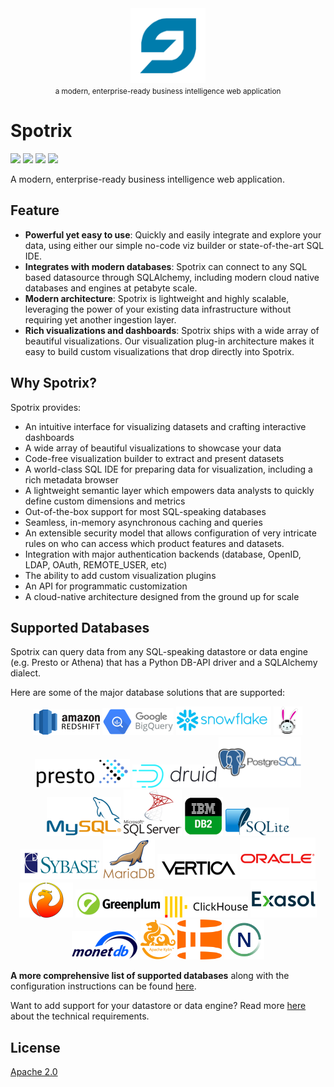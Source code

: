 <div align="center">
  <img src="./spotrix-frontend/images/spotrix-logo.svg" width="120" alt="logo" />
  <br/>
  <small>a modern, enterprise-ready business intelligence web application</small>
</div>

# Spotrix

![](https://img.shields.io/github/repo-size/Spotrix/spotrix)
![](https://img.shields.io/github/license/Spotrix/spotrix)
![](https://img.shields.io/github/v/tag/Spotrix/spotrix)
![](https://img.shields.io/github/followers/Spotrix?style=social)

A modern, enterprise-ready business intelligence web application.

## Feature

- **Powerful yet easy to use**: Quickly and easily integrate and explore your data, using either our simple no-code viz builder or state-of-the-art SQL IDE.
- **Integrates with modern databases**: Spotrix can connect to any SQL based datasource through SQLAlchemy, including modern cloud native databases and engines at petabyte scale.
- **Modern architecture**: Spotrix is lightweight and highly scalable, leveraging the power of your existing data infrastructure without requiring yet another ingestion layer.
- **Rich visualizations and dashboards**: Spotrix ships with a wide array of beautiful visualizations. Our visualization plug-in architecture makes it easy to build custom visualizations that drop directly into Spotrix.

## Why Spotrix?

Spotrix provides:

- An intuitive interface for visualizing datasets and
  crafting interactive dashboards
- A wide array of beautiful visualizations to showcase your data
- Code-free visualization builder to extract and present datasets
- A world-class SQL IDE for preparing data for visualization, including a rich metadata browser
- A lightweight semantic layer which empowers data analysts to quickly define custom dimensions and metrics
- Out-of-the-box support for most SQL-speaking databases
- Seamless, in-memory asynchronous caching and queries
- An extensible security model that allows configuration of very intricate rules
  on who can access which product features and datasets.
- Integration with major
  authentication backends (database, OpenID, LDAP, OAuth, REMOTE_USER, etc)
- The ability to add custom visualization plugins
- An API for programmatic customization
- A cloud-native architecture designed from the ground up for scale

## Supported Databases

Spotrix can query data from any SQL-speaking datastore or data engine (e.g. Presto or Athena) that has a Python DB-API driver and a SQLAlchemy dialect.

Here are some of the major database solutions that are supported:

<div align="center">
  <img src="./spotrix-frontend/images/redshift.png" alt="redshift" border="0" width="106" height="41" />
  <img src="./spotrix-frontend/images/google-biquery.png" alt="google-biquery" border="0" width="114" height="43" />
  <img src="./spotrix-frontend/images/snowflake.png" alt="snowflake" border="0" width="152" height="46" />
  <img src="./spotrix-frontend/images/trino.png" alt="trino" border="0" width="46" height="46" />
  <img src="./spotrix-frontend/images/presto.png" alt="presto" border="0" width="152" height="46" />
  <img src="./spotrix-frontend/images/druid.png" alt="druid" border="0" width="135" height="37" />
  <img src="./spotrix-frontend/images/postgresql.png" alt="postgresql" border="0" width="132" height="81" />
  <img src="./spotrix-frontend/images/mysql.png" alt="mysql" border="0" width="119" height="62" />
  <img src="./spotrix-frontend/images/mssql-server.png" alt="mssql-server" border="0" width="93" height="74" />
  <img src="./spotrix-frontend/images/db2.png" alt="db2" border="0" width="62" height="62" />
  <img src="./spotrix-frontend/images/sqlite.png" alt="sqlite" border="0" width="102" height="45" />
  <img src="./spotrix-frontend/images/sybase.png" alt="sybase" border="0" width="128" height="47" />
  <img src="./spotrix-frontend/images/mariadb.png" alt="mariadb" border="0" width="83" height="63" />
  <img src="./spotrix-frontend/images/vertica.png" alt="vertica" border="0" width="128" height="40" />
  <img src="./spotrix-frontend/images/oracle.png" alt="oracle" border="0" width="121" height="66" />
  <img src="./spotrix-frontend/images/firebird.png" alt="firebird" border="0" width="86" height="56" />
  <img src="./spotrix-frontend/images/greenplum.png" alt="greenplum" border="0" width="140" height="45" />
  <img src="./spotrix-frontend/images/clickhouse.png" alt="clickhouse" border="0" width="133" height="34" />
  <img src="./spotrix-frontend/images/exasol.png" alt="exasol" border="0" width="106" height="59" />
  <img src="./spotrix-frontend/images/monet-db.png" alt="monet-db" border="0" width="106" height="46" />
  <img src="./spotrix-frontend/images/apache-kylin.png" alt="apache-kylin" border="0" width="56" height="64" />
  <img src="./spotrix-frontend/images/hologres.png" alt="hologres" border="0" width="71" height="64" />
  <img src="./spotrix-frontend/images/netezza.png" alt="netezza" border="0" width="64" height="64" />
</div>

**A more comprehensive list of supported databases** along with the configuration instructions can be found
[here](https://guinsoolab.github.io/glab/#/app/home).

Want to add support for your datastore or data engine? Read more [here](https://guinsoolab.github.io/glab/#/app/home) about the technical requirements.

## License

[Apache 2.0](./LICENSE.txt)
